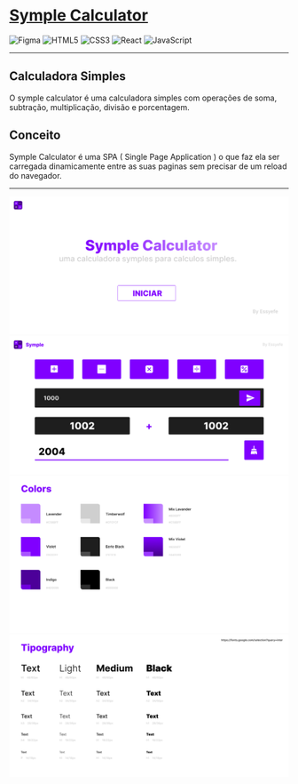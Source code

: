 # [Symple Calculator](https://essyefe.github.io/symple-calculator/)
![Figma](https://img.shields.io/badge/figma-%23F24E1E.svg?style=for-the-badge&logo=figma&logoColor=white) 
![HTML5](https://img.shields.io/badge/html5-%23E34F26.svg?style=for-the-badge&logo=html5&logoColor=white)
![CSS3](https://img.shields.io/badge/css3-%231572B6.svg?style=for-the-badge&logo=css3&logoColor=white)
![React](https://img.shields.io/badge/react-%2320232a.svg?style=for-the-badge&logo=react&logoColor=%2361DAFB)
![JavaScript](https://img.shields.io/badge/javascript-%23323330.svg?style=for-the-badge&logo=javascript&logoColor=%23F7DF1E)

---

## Calculadora Simples

O symple calculator é uma calculadora simples com operações de soma, subtração, multiplicação, divisão e porcentagem.

## Conceito

Symple Calculator é uma SPA ( Single Page Application ) o que faz ela ser carregada dinamicamente entre as suas paginas sem precisar de um reload do navegador.

---

<img src="src/assets/index-symple-calculator.png">

<img src="src/assets/calculator-symple-calculator.png">

<img src="src/assets/colors-symple-calculator.png">

<img src="src/assets/tipography-symple-calculator.png">

